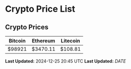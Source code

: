 # Crypto Price List

## Crypto Prices
| Bitcoin | Ethereum | Litecoin |
| ------- | -------- | -------- |
| $98921 | $3470.11 | $108.81 |
**Last Updated:** 2024-12-25 20:45 UTC
**Last Updated:** $DATE$

